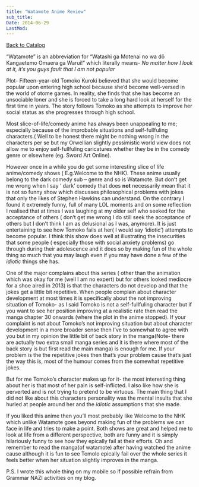 ```yaml
---
title: "Watamote Anime Review"
sub_title:
Date: 2014-06-29
LastMod:
---
```


[Back to Catalog](https://otaking.xyz/index.html)

“Watamote” is an abbreviation for “Watashi ga Motenai no wa dō Kangaetemo Omaera ga Warui!” which literally means- *No matter how I look at it, it’s you guys fault that I am not popular*

Plot- Fifteen-year-old Tomoko Kuroki believed that she would become popular upon entering high school because she’d become well-versed in the world of otome games. In reality, she finds that she has become an unsociable loner and she is forced to take a long hard look at herself for the first time in years. The story follows Tomoko as she attempts to improve her social status as she progresses through high school.

Most slice-of-life/comedy anime has always been unappealing to me; especially because of the improbable situations and self-fullfuling characters.( Well to be honest there might be nothing wrong in the characters per se but my Orwellian slightly pessimistic world view does not allow me to enjoy self-fullfuling caricatures whether they be in the comedy genre or elsewhere (eg. Sword Art Online).

However once in a while you do get some interesting slice of life anime/comedy shows ( E.g.Welcome to the NHK). These anime usually belong to the dark comedy sub – genre and so is Watamote. But don’t get me wrong when I say ‘ dark’ comedy that does **not** necessarily mean that it is not so funny show which discusses philosophical problems with jokes that only the likes of Stephen Hawkins can understand. On the contrary I found it extremely funny, full of many LOL moments and on some reflection I realised that at times I was laughing at my older self who seeked for the acceptance of others ( don’t get me wrong I do still seek the acceptance of others but I don’t think I am as delusional as I was, anymore). It is just entertaining to see how Tomoko fails at her( I would say ‘idiotic’) attempts to become popular. I think this show does well at illustrating the insecurities that some people ( especially those with social anxiety problems) go through during their adolescence and it does so by making fun of the whole thing so much that you may laugh even if you may have done a few of the *idiotic* things she has.

One of the major complains about this series ( other than the animation which was okay for me (well I am no expert) but for others looked mediocre for a shoe aired in 2013) is that the characters do not develop and that the jokes get a little bit repetitive. When people complain about character development at most times it is specifically about the not improving situation of Tomoko- as I said Tomoko is not a self-fullfuling character but if you want to see her position improving at a realistic rate then read the manga chapter 30 onwards (where the plot in the anime stopped). If your complaint is not about Tomoko’s not improving situation but about character development in a more broader sense then I’ve to somewhat to agree with you but in my opinion the little bit of back story in the manga(Note- there are actually two extra small manga series and it is there where most of the back story is but first read the main manga) is enough for me. If your problem is the the repetitive jokes then that’s your problem cause that’s just the way this is, most of the humour comes from the somewhat repetitive jokes.

But for me Tomoko’s character makes up for it- the most interesting thing about her is that most of her pain is self-inflicted. I also like how she is perverted and is not trying to pretend to be virtuous. The main thing that I did not like about this characters personality was the mental insults that she hurled at people around her and the *idiotic* assumptions that she made.

If you liked this anime then you’ll most probably like Welcome to the NHK which unlike Watamote goes beyond making fun of the problems we can face in life and tries to make a point. Both shows are great and helped me to look at life from a different perspective, both are funny and it is simply hilariously funny to see how they epically fail at their efforts. Oh and remember to read the manga(of watamote) after having watched the anime cause although it is fun to see Tomolo epically fail over the whole series it feels better when her situation slightly improves in the manga.

P.S. I wrote this whole thing on my mobile so if possible refrain from Grammar NAZI activities on my blog.
